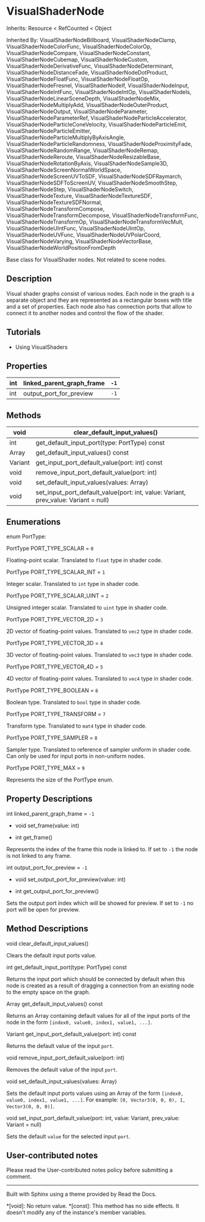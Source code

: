 # VisualShaderNode

Inherits: Resource < RefCounted < Object

Inherited By: VisualShaderNodeBillboard, VisualShaderNodeClamp,
VisualShaderNodeColorFunc, VisualShaderNodeColorOp, VisualShaderNodeCompare,
VisualShaderNodeConstant, VisualShaderNodeCubemap, VisualShaderNodeCustom,
VisualShaderNodeDerivativeFunc, VisualShaderNodeDeterminant,
VisualShaderNodeDistanceFade, VisualShaderNodeDotProduct,
VisualShaderNodeFloatFunc, VisualShaderNodeFloatOp, VisualShaderNodeFresnel,
VisualShaderNodeIf, VisualShaderNodeInput, VisualShaderNodeIntFunc,
VisualShaderNodeIntOp, VisualShaderNodeIs, VisualShaderNodeLinearSceneDepth,
VisualShaderNodeMix, VisualShaderNodeMultiplyAdd,
VisualShaderNodeOuterProduct, VisualShaderNodeOutput,
VisualShaderNodeParameter, VisualShaderNodeParameterRef,
VisualShaderNodeParticleAccelerator, VisualShaderNodeParticleConeVelocity,
VisualShaderNodeParticleEmit, VisualShaderNodeParticleEmitter,
VisualShaderNodeParticleMultiplyByAxisAngle,
VisualShaderNodeParticleRandomness, VisualShaderNodeProximityFade,
VisualShaderNodeRandomRange, VisualShaderNodeRemap, VisualShaderNodeReroute,
VisualShaderNodeResizableBase, VisualShaderNodeRotationByAxis,
VisualShaderNodeSample3D, VisualShaderNodeScreenNormalWorldSpace,
VisualShaderNodeScreenUVToSDF, VisualShaderNodeSDFRaymarch,
VisualShaderNodeSDFToScreenUV, VisualShaderNodeSmoothStep,
VisualShaderNodeStep, VisualShaderNodeSwitch, VisualShaderNodeTexture,
VisualShaderNodeTextureSDF, VisualShaderNodeTextureSDFNormal,
VisualShaderNodeTransformCompose, VisualShaderNodeTransformDecompose,
VisualShaderNodeTransformFunc, VisualShaderNodeTransformOp,
VisualShaderNodeTransformVecMult, VisualShaderNodeUIntFunc,
VisualShaderNodeUIntOp, VisualShaderNodeUVFunc, VisualShaderNodeUVPolarCoord,
VisualShaderNodeVarying, VisualShaderNodeVectorBase,
VisualShaderNodeWorldPositionFromDepth

Base class for VisualShader nodes. Not related to scene nodes.

## Description

Visual shader graphs consist of various nodes. Each node in the graph is a
separate object and they are represented as a rectangular boxes with title and
a set of properties. Each node also has connection ports that allow to connect
it to another nodes and control the flow of the shader.

## Tutorials

  * Using VisualShaders

## Properties

int | linked_parent_graph_frame | `-1`  
---|---|---  
int | output_port_for_preview | `-1`  
  
## Methods

void | clear_default_input_values()  
---|---  
int | get_default_input_port(type: PortType) const  
Array | get_default_input_values() const  
Variant | get_input_port_default_value(port: int) const  
void | remove_input_port_default_value(port: int)  
void | set_default_input_values(values: Array)  
void | set_input_port_default_value(port: int, value: Variant, prev_value: Variant = null)  
  
## Enumerations

enum PortType:

PortType PORT_TYPE_SCALAR = `0`

Floating-point scalar. Translated to `float` type in shader code.

PortType PORT_TYPE_SCALAR_INT = `1`

Integer scalar. Translated to `int` type in shader code.

PortType PORT_TYPE_SCALAR_UINT = `2`

Unsigned integer scalar. Translated to `uint` type in shader code.

PortType PORT_TYPE_VECTOR_2D = `3`

2D vector of floating-point values. Translated to `vec2` type in shader code.

PortType PORT_TYPE_VECTOR_3D = `4`

3D vector of floating-point values. Translated to `vec3` type in shader code.

PortType PORT_TYPE_VECTOR_4D = `5`

4D vector of floating-point values. Translated to `vec4` type in shader code.

PortType PORT_TYPE_BOOLEAN = `6`

Boolean type. Translated to `bool` type in shader code.

PortType PORT_TYPE_TRANSFORM = `7`

Transform type. Translated to `mat4` type in shader code.

PortType PORT_TYPE_SAMPLER = `8`

Sampler type. Translated to reference of sampler uniform in shader code. Can
only be used for input ports in non-uniform nodes.

PortType PORT_TYPE_MAX = `9`

Represents the size of the PortType enum.

## Property Descriptions

int linked_parent_graph_frame = `-1`

  * void set_frame(value: int)

  * int get_frame()

Represents the index of the frame this node is linked to. If set to `-1` the
node is not linked to any frame.

int output_port_for_preview = `-1`

  * void set_output_port_for_preview(value: int)

  * int get_output_port_for_preview()

Sets the output port index which will be showed for preview. If set to `-1` no
port will be open for preview.

## Method Descriptions

void clear_default_input_values()

Clears the default input ports value.

int get_default_input_port(type: PortType) const

Returns the input port which should be connected by default when this node is
created as a result of dragging a connection from an existing node to the
empty space on the graph.

Array get_default_input_values() const

Returns an Array containing default values for all of the input ports of the
node in the form `[index0, value0, index1, value1, ...]`.

Variant get_input_port_default_value(port: int) const

Returns the default value of the input `port`.

void remove_input_port_default_value(port: int)

Removes the default value of the input `port`.

void set_default_input_values(values: Array)

Sets the default input ports values using an Array of the form `[index0,
value0, index1, value1, ...]`. For example: `[0, Vector3(0, 0, 0), 1,
Vector3(0, 0, 0)]`.

void set_input_port_default_value(port: int, value: Variant, prev_value:
Variant = null)

Sets the default `value` for the selected input `port`.

## User-contributed notes

Please read the User-contributed notes policy before submitting a comment.

* * *

Built with Sphinx using a theme provided by Read the Docs.

  *[void]: No return value.
  *[const]: This method has no side effects. It doesn't modify any of the instance's member variables.

